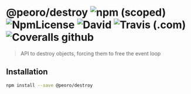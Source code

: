 # @peoro/destroy ![npm (scoped)](https://img.shields.io/npm/v/@peoro/destroy.svg?style=popout) ![NpmLicense](https://img.shields.io/npm/l/@peoro/destroy.svg?style=popout) ![David](https://img.shields.io/david/peoro/destroy.svg?style=popout) ![Travis (.com)](https://img.shields.io/travis/com/peoro/destroy.svg?style=popout) ![Coveralls github](https://img.shields.io/coveralls/github/peoro/destroy.svg?style=popout)

> API to destroy objects, forcing them to free the event loop

## Installation

```bash
npm install --save @peoro/destroy
```
